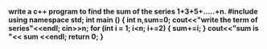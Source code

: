<B>write a c++ program to find the sum of the series 1+3+5+.....+n.<B/>
#include <iostream>
using namespace std;
int main ()
{
    int n,sum=0;
    cout<<"write the term of series"<<endl;
    cin>>n;
    for (int i = 1; i<n; i+=2)
    {
        sum+=i;
    }
    cout<<"sum is "<< sum <<endl;
    return 0;
}
